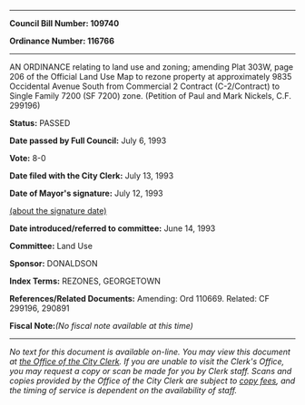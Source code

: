 

********

**Council Bill Number: 109740**
   
**Ordinance Number: 116766**
********

 AN ORDINANCE relating to land use and zoning; amending Plat 303W, page 206 of the Official Land Use Map to rezone property at approximately 9835 Occidental Avenue South from Commercial 2 Contract (C-2/Contract) to Single Family 7200 (SF 7200) zone. (Petition of Paul and Mark Nickels, C.F. 299196)

**Status:** PASSED
   
**Date passed by Full Council:** July 6, 1993
   
**Vote:** 8-0
   
**Date filed with the City Clerk:** July 13, 1993
   
**Date of Mayor's signature:** July 12, 1993
   
[(about the signature date)](/~public/approvaldate.htm)
   
   
   
**Date introduced/referred to committee:** June 14, 1993
   
**Committee:** Land Use
   
**Sponsor:** DONALDSON
   
   
**Index Terms:** REZONES, GEORGETOWN

**References/Related Documents:** Amending: Ord 110669. Related: CF 299196, 290891

**Fiscal Note:**_(No fiscal note available at this time)_
********

_No text for this document is available on-line. You may view this document at [the Office of the City Clerk](http://www.seattle.gov/leg/clerk/contactUs.htm). If you are unable to visit the Clerk's Office, you may request a copy or scan be made for you by Clerk staff. Scans and copies provided by the Office of the City Clerk are subject to [copy fees](http://clerk.seattle.gov/~public/clerkfees.htm), and the timing of service is dependent on the availability of staff._

